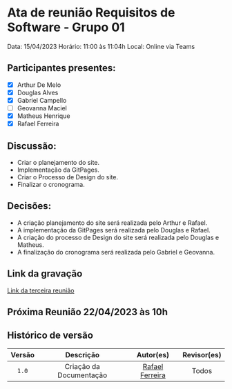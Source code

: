 # Ata de reunião Requisitos de Software - Grupo 01

Data: 15/04/2023
Horário: 11:00 às 11:04h
Local: Online via Teams

## Participantes presentes:

- [x] Arthur De Melo
- [x] Douglas Alves
- [x] Gabriel Campello
- [ ] Geovanna Maciel
- [x] Matheus Henrique
- [x] Rafael Ferreira

## Discussão:

- Criar o planejamento do site.
- Implementação da GitPages.
- Criar o Processo de Design do site.
- Finalizar o cronograma.

## Decisões:

- A criação planejamento do site será realizada pelo Arthur e Rafael.
- A implementação da GitPages será realizada pelo Douglas e Rafael.
- A criação do processo de Design do site será realizada pelo Douglas e Matheus.
- A finalização do cronograma será realizada pelo Gabriel e Geovanna.

## Link da gravação

[Link da terceira reunião](https://unbbr.sharepoint.com/:v:/s/REQeIHC-Grupo1/EZaZhvvBvp9BhRX3gwVg2swBFj_vrSZyyEWch3M99lYIXg?e=eeW8jp)

## Próxima Reunião 22/04/2023 às 10h

## Histórico de versão

| Versão |        Descrição        |                    Autor(es)                     | Revisor(es) |
| :----: | :---------------------: | :----------------------------------------------: | :---------: |
| `1.0`  | Criação da Documentação | [Rafael Ferreira](https://github.com/RafaelCLG0) |    Todos    |
